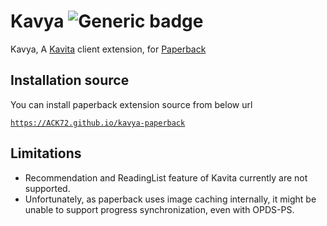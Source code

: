 # Kavya ![Generic badge](https://img.shields.io/badge/version-1.1.2-green.svg)
Kavya, A [Kavita](https://www.kavitareader.com/) client extension, for [Paperback](https://paperback.moe/)


## Installation source
You can install paperback extension source from below url

[`https://ACK72.github.io/kavya-paperback`](https://ACK72.github.io/kavya-paperback)

## Limitations

- Recommendation and ReadingList feature of Kavita currently are not supported.
- Unfortunately, as paperback uses image caching internally, it might be unable to support progress synchronization, even with OPDS-PS.
